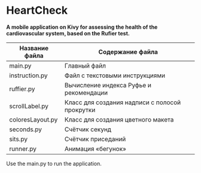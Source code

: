 # HeartCheck
**A mobile application on Kivy for assessing the health of the cardiovascular system, based on the Rufier test.**

Название файла   | Содержание файла
-----------------|-------------------
main.py          |Главный файл
instruction.py   |Файл с текстовыми инструкциями
ruffier.py       |Вычисление индекса Руфье и рекомендации
scrollLabel.py   |Класс для создания надписи с полосой прокрутки
coloresLayout.py |Класс для создания цветного макета
seconds.py       |Счётчик секунд
sits.py          |Счётчик приседаний
runner.py        |Анимация «бегунок»

Use the main.py to run the application.

